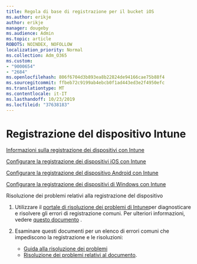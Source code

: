```yaml
---
title: Regola di base di registrazione per il bucket iOS
ms.author: erikje
author: erikje
manager: dougeby
ms.audience: Admin
ms.topic: article
ROBOTS: NOINDEX, NOFOLLOW
localization_priority: Normal
ms.collection: Adm_O365
ms.custom:
- "9000654"
- "2684"
ms.openlocfilehash: 806f6704d3b893ea8b22824de94166cae75b88f4
ms.sourcegitcommit: ffbeb72c9199ab4ebcb0f1ad443ed3e2f4950efc
ms.translationtype: MT
ms.contentlocale: it-IT
ms.lasthandoff: 10/23/2019
ms.locfileid: "37638183"
---
```

# <a name="intune-device-enrollment"></a>Registrazione del dispositivo Intune

[Informazioni sulla registrazione dei dispositivi con Intune](https://docs.microsoft.com/intune/enrollment/device-enrollment)

[Configurare la registrazione dei dispositivi iOS con Intune](https://docs.microsoft.com/intune/enrollment/ios-enroll)

[Configurare la registrazione del dispositivo Android con Intune](https://docs.microsoft.com/intune/android-enroll)

[Configurare la registrazione dei dispositivi di Windows con Intune](https://docs.microsoft.com/intune/windows-enroll)

Risoluzione dei problemi relativi alla registrazione del dispositivo

1. Utilizzare il [portale di risoluzione dei problemi di Intune](https://devicemanagement.microsoft.com/#blade/Microsoft_Intune_DeviceSettings/TroubleshootBlade)per diagnosticare e risolvere gli errori di registrazione comuni. Per ulteriori informazioni, vedere [questo documento](https://docs.microsoft.com/intune/help-desk-operators) .

2. Esaminare questi documenti per un elenco di errori comuni che impediscono la registrazione e le risoluzioni:
    - [Guida alla risoluzione dei problemi](https://support.microsoft.com/help/4469913/troubleshooting-windows-device-enrollment-problems-in-microsoft-intune)
    - [Risoluzione dei problemi relativi al documento](https://docs.microsoft.com/intune/troubleshoot-device-enrollment-in-intune).
